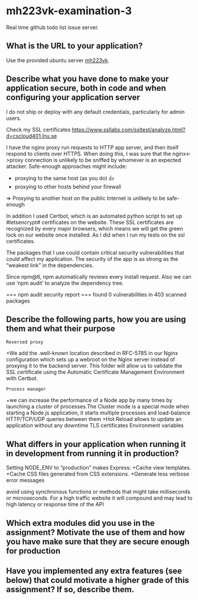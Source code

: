 # mh223vk-examination-3
Real time github todo list issue server.

## What is the URL to your application?
Use the provided ubuntu server [mh223vk](https://cscloud401.lnu.se/).
## Describe what you have done to make your application secure, both in code and when configuring your application server
I do not ship or deploy with any default credentials, particularly for admin users.

Check my SSL certificates
https://www.ssllabs.com/ssltest/analyze.html?d=cscloud401.lnu.se

I have the nginx proxy run requests to HTTP app server, and then itself respond to clients over HTTPS. When doing this, I was sure that the nginx<->proxy connection is unlikely to be sniffed by whomever is an expected attacker. Safe-enough approaches might include: 
 - proxying to the same host (as you do) :+1:
 - proxying to other hosts behind your firewall

 => Proxying to another host on the public Internet is unlikely to be safe-enough

In addition I used Certbot, which is an automated python script to set up #letsencrypt# certificates on the website. These SSL certificates are recognized by every major browsers, which means we will get the green lock on our website once installed. As I did when I run my tests on the ssl certificates. 

The packages that I use could contain critical security vulnerabilities that could affect my application. The security of the app is as strong as the “weakest link” in the dependencies.

Since npm@6, npm automatically reviews every install request. Also we can use ‘npm audit’ to analyze the dependency tree.
   
   === npm audit security report ===
       found 0 vulnerabilities
       in 403 scanned packages

## Describe the following parts, how you are using them and what their purpose
    Reversed proxy 
+We add the .well-known location described in RFC-5785 in our Nginx configuration  which sets up a webroot on the Nginx server instead of proxying it to the backend server. This folder will allow us to validate the SSL certificate 
using the Automatic Certificate Management Environment with Certbot.

    Process manager
+we can increase the performance of a Node app by many times by launching a cluster of processes.The Cluster mode is a special mode when starting a Node.js application, it starts multiple processes and load-balance HTTP/TCP/UDP queries between them
+Hot Reload allows to update an application without any downtime
    TLS certificates
    Environment variables
## What differs in your application when running it in development from running it in production?
Setting NODE_ENV to “production” makes Express:
+Cache view templates.
+Cache CSS files generated from CSS extensions.
+Generate less verbose error messages

avoid using synchronous functions or methods that might take milliseconds or microseconds. For a high traffic website it will compound and may lead to high latency or response time of the API 

## Which extra modules did you use in the assignment? Motivate the use of them and how you have make sure that they are secure enough for production

## Have you implemented any extra features (see below) that could motivate a higher grade of this assignment? If so, describe them.

